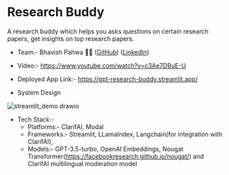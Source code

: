 # Research Buddy
A research buddy which helps you asks questions on certain research papers, get insights on top research papers.

* Team:- Bhavish Pahwa :surfing_man: ([GitHub](https://github.com/bp-high)) ([LinkedIn](https://www.linkedin.com/in/bhavishpahwa/))

* Video:- https://www.youtube.com/watch?v=c3Ae7DBuE-U

* Deployed App Link:- https://gpt-research-buddy.streamlit.app/

* System Design

![streamlit_demo drawio](https://github.com/bp-high/research_buddy/assets/53102161/3af2da17-6202-4f33-bf7f-bfd3bbfed580)

* Tech Stack:- 
  - Platforms:- ClarifAI, Modal 
  - Frameworks:-  Streamlit, LLamaIndex, Langchain(for integration with ClarifAI), 
  - Models:- GPT-3.5-turbo, OpenAI Embeddings, Nougat Transformer(https://facebookresearch.github.io/nougat/) and  ClarifAI multilingual moderation model

